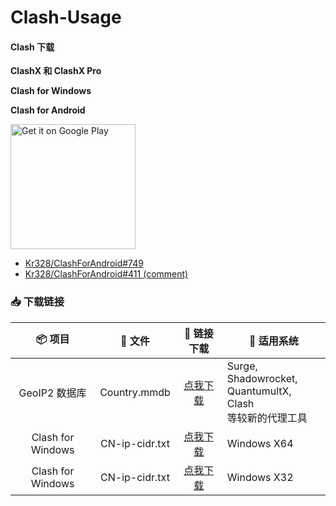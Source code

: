 # Clash-Usage
#### Clash 下载

**ClashX 和 ClashX Pro**


**Clash for Windows**



**Clash for Android**

<a href="https://play.google.com/store/apps/details?id=com.github.kr328.clash"><img width="200px" alt="Get it on Google Play" src="https://play.google.com/intl/en_us/badges/static/images/badges/en_badge_web_generic.png"/></a>

* [Kr328/ClashForAndroid#749](https://github.com/Kr328/ClashForAndroid/issues/749) 
* [Kr328/ClashForAndroid#411 (comment)](https://github.com/Kr328/ClashForAndroid/issues/411#issuecomment-640780469)

### 📥 下载链接
| 📦 项目 | 📃 文件 | 🚀 链接下载 | 🔧 适用系统
|  :--:  |  :--:  |     :--:     | ---- |
| GeoIP2 数据库 | Country.mmdb | [点我下载](https://cdn.jsdelivr.net/gh/Hackl0us/GeoIP2-CN@release/Country.mmdb) | Surge, Shadowrocket,<br>QuantumultX, Clash<br>等较新的代理工具|
| Clash for Windows | CN-ip-cidr.txt | [点我下载](https://cdn.jsdelivr.net/gh/Hackl0us/GeoIP2-CN@release/CN-ip-cidr.txt) | Windows X64 | 
| Clash for Windows | CN-ip-cidr.txt | [点我下载](https://cdn.jsdelivr.net/gh/Hackl0us/GeoIP2-CN@release/CN-ip-cidr.txt) | Windows X32 | 
